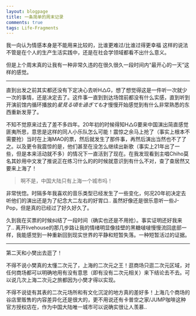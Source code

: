 ```yaml
---
layout: blogpage
title: 一条简单的周末记录
comments: true
tags: Life-Fragments
---
```


我一向认为情感本身是不能用来比较的，比谁更难过/比谁过得更幸福 这样的说法不管是在个人的生产生活实践中，还是在社会学领域都看不出什么意义。

但是上个周末真的让我有一种非常久违的在很久很久一段时间内“最开心的一天”这样的感觉。

---

直到出发之前其实都还没有下定决心去听H△G，想了想觉得这是一件听一次就少一次的事情，还是决定去了。这件事一直到到达场馆前都没有什么实感，直到听到开演前馆内循环播放的*星見る頃を過ぎても*才慢慢开始感觉到有什么非常熟悉的东西重新发芽了。 

不知不觉原来过去了差不多四年。20年初的时候得知H△G要来中国演出简直感觉匪夷所思，意思是这样的同人小乐队怎么可能！震惊之余马上抢了（事实上根本不需要抢）当时在上海MAO的票，然后就发生了那件事，再然后演出当然也不了了之。以及更令我震惊的是，他们甚至在没怎么继续出新歌（事实上21年出了一些，但是本来活动就不多）的情况下一直活到了现在。在我发现看到主唱Chiho莫名其妙用中文发了推说正在练习什么的的时候就意识到有什么不对，查了查居然又要来上海了！

> 啊不是，中国大陆只有上海一个城市吗！

非常恍惚。时隔多年我喜欢的音乐类型已经发生了一些变化，何况20年初决定去听他们的演出还是为了纪念大二左右的好胃口.. 虽然好像还是很乐意听一些J-Pop，但是真的已经过了好久好久了。

久到我在买票的时候纠结了一段时间（确实也还是不用抢）。事实证明还好我来了.. 离开livehouse的那几步路让我的情绪明显像挂壁的黑糖啵啵慢慢流回底部一样，我能感觉到一种重新回到现实世界的平静和短暂失落。一种短暂活过的证据。

---

第二天和小樊出去逛了！

不得不说小樊真的太懂二次元了，上海的二次元之王！逛商场只逛二次元区域，对任何商场都可以明确地用有没有意思（即有没有二次元相关）来下结论去不去。可以说几次上海二次元之旅都因为小樊才得以实现。

不得不说徒有其表的二次元场所和有文化沉淀的地方真的差好多！上海几个商场的谷店里贩售的内容差异化还是很大的，更不用说还有卡普空之家/JUMP咖啡这种官方授权店在，作为中国大陆唯一城市可以说确实很让人羡慕.. 


